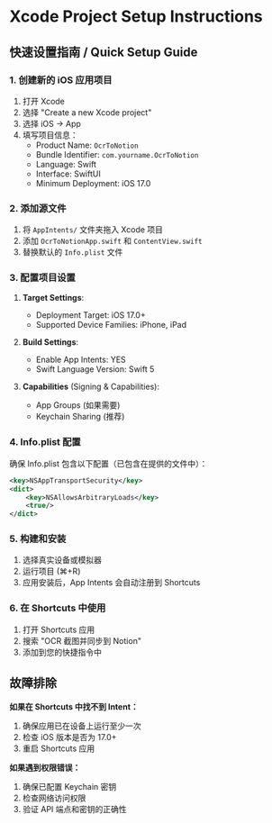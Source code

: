 # Xcode Project Setup Instructions

## 快速设置指南 / Quick Setup Guide

### 1. 创建新的 iOS 应用项目

1. 打开 Xcode
2. 选择 "Create a new Xcode project"
3. 选择 iOS → App
4. 填写项目信息：
   - Product Name: `OcrToNotion`
   - Bundle Identifier: `com.yourname.OcrToNotion`
   - Language: Swift
   - Interface: SwiftUI
   - Minimum Deployment: iOS 17.0

### 2. 添加源文件

1. 将 `AppIntents/` 文件夹拖入 Xcode 项目
2. 添加 `OcrToNotionApp.swift` 和 `ContentView.swift`
3. 替换默认的 `Info.plist` 文件

### 3. 配置项目设置

1. **Target Settings**:
   - Deployment Target: iOS 17.0+
   - Supported Device Families: iPhone, iPad

2. **Build Settings**:
   - Enable App Intents: YES
   - Swift Language Version: Swift 5

3. **Capabilities** (Signing & Capabilities):
   - App Groups (如果需要)
   - Keychain Sharing (推荐)

### 4. Info.plist 配置

确保 Info.plist 包含以下配置（已包含在提供的文件中）：

```xml
<key>NSAppTransportSecurity</key>
<dict>
    <key>NSAllowsArbitraryLoads</key>
    <true/>
</dict>
```

### 5. 构建和安装

1. 选择真实设备或模拟器
2. 运行项目 (⌘+R)
3. 应用安装后，App Intents 会自动注册到 Shortcuts

### 6. 在 Shortcuts 中使用

1. 打开 Shortcuts 应用
2. 搜索 "OCR 截图并同步到 Notion"
3. 添加到您的快捷指令中

## 故障排除

**如果在 Shortcuts 中找不到 Intent：**
1. 确保应用已在设备上运行至少一次
2. 检查 iOS 版本是否为 17.0+
3. 重启 Shortcuts 应用

**如果遇到权限错误：**
1. 确保已配置 Keychain 密钥
2. 检查网络访问权限
3. 验证 API 端点和密钥的正确性
